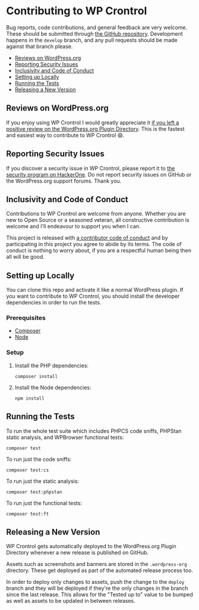 # Contributing to WP Crontrol

Bug reports, code contributions, and general feedback are very welcome. These should be submitted through [the GitHub repository](https://github.com/johnbillion/wp-crontrol). Development happens in the `develop` branch, and any pull requests should be made against that branch please.

* [Reviews on WordPress.org](#reviews-on-wordpressorg)
* [Reporting Security Issues](#reporting-security-issues)
* [Inclusivity and Code of Conduct](#inclusivity-and-code-of-conduct)
* [Setting up Locally](#setting-up-locally)
* [Running the Tests](#running-the-tests)
* [Releasing a New Version](#releasing-a-new-version)

## Reviews on WordPress.org

If you enjoy using WP Crontrol I would greatly appreciate it <a href="https://wordpress.org/support/plugin/wp-crontrol/reviews/">if you left a positive review on the WordPress.org Plugin Directory</a>. This is the fastest and easiest way to contribute to WP Crontrol 😄.

## Reporting Security Issues

If you discover a security issue in WP Crontrol, please report it to [the security program on HackerOne](https://hackerone.com/johnblackbourn). Do not report security issues on GitHub or the WordPress.org support forums. Thank you.

## Inclusivity and Code of Conduct

Contributions to WP Crontrol are welcome from anyone. Whether you are new to Open Source or a seasoned veteran, all constructive contribution is welcome and I'll endeavour to support you when I can.

This project is released with <a href="https://github.com/johnbillion/wp-crontrol/blob/develop/CODE_OF_CONDUCT.md">a contributor code of conduct</a> and by participating in this project you agree to abide by its terms. The code of conduct is nothing to worry about, if you are a respectful human being then all will be good.

## Setting up Locally

You can clone this repo and activate it like a normal WordPress plugin. If you want to contribute to WP Crontrol, you should install the developer dependencies in order to run the tests.

### Prerequisites

* [Composer](https://getcomposer.org/)
* [Node](https://nodejs.org/)

### Setup

1. Install the PHP dependencies:

       composer install

2. Install the Node dependencies:

       npm install

## Running the Tests

To run the whole test suite which includes PHPCS code sniffs, PHPStan static analysis, and WPBrowser functional tests:

	composer test

To run just the code sniffs:

	composer test:cs

To run just the static analysis:

	composer test:phpstan

To run just the functional tests:

	composer test:ft

## Releasing a New Version

WP Crontrol gets automatically deployed to the WordPress.org Plugin Directory whenever a new release is published on GitHub.

Assets such as screenshots and banners are stored in the `.wordpress-org` directory. These get deployed as part of the automated release process too.

In order to deploy only changes to assets, push the change to the `deploy` branch and they will be deployed if they're the only changes in the branch since the last release. This allows for the "Tested up to" value to be bumped as well as assets to be updated in between releases.
